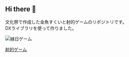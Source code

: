 ## Hi there 👋
文化祭で作成した金魚すくいと射的ゲームのリポジトリです。  
DXライブラリを使って作りました。

![縁日ゲーム]([https://img.shields.io/github/downloads/Ennichi/Ennichi/total?style=for-the-badge](https://img.shields.io/github/downloads/Ennichi/Ennichi/total?label=%E3%83%80%E3%82%A6%E3%83%B3%E3%83%AD%E3%83%BC%E3%83%89%E6%95%B0&style=for-the-badge))

[射的ゲーム](https://user-images.githubusercontent.com/55316963/173184030-63b6af75-d752-4f5e-be9c-6c5deca9a5d5.mp4)
